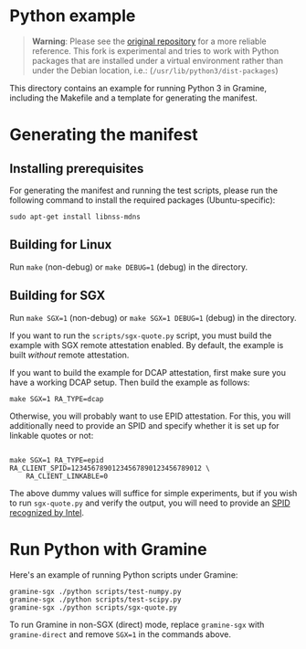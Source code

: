 # Python example

> **Warning**: Please see the [original repository][gramine] for a more reliable
reference. This fork is experimental and tries to work with Python packages that
are installed under a virtual environment rather than under the Debian location,
i.e.: (`/usr/lib/python3/dist-packages`)

This directory contains an example for running Python 3 in Gramine, including
the Makefile and a template for generating the manifest.

# Generating the manifest

## Installing prerequisites

For generating the manifest and running the test scripts, please run the following
command to install the required packages (Ubuntu-specific):

    sudo apt-get install libnss-mdns

## Building for Linux

Run `make` (non-debug) or `make DEBUG=1` (debug) in the directory.

## Building for SGX

Run `make SGX=1` (non-debug) or `make SGX=1 DEBUG=1` (debug) in the directory.

If you want to run the `scripts/sgx-quote.py` script, you must build the example
with SGX remote attestation enabled. By default, the example is built *without*
remote attestation.

If you want to build the example for DCAP attestation, first make sure you have
a working DCAP setup. Then build the example as follows:
```
make SGX=1 RA_TYPE=dcap
```

Otherwise, you will probably want to use EPID attestation. For this, you will
additionally need to provide an SPID and specify whether it is set up for
linkable quotes or not:

```

make SGX=1 RA_TYPE=epid RA_CLIENT_SPID=12345678901234567890123456789012 \
    RA_CLIENT_LINKABLE=0
```

The above dummy values will suffice for simple experiments, but if you wish to
run `sgx-quote.py` and verify the output, you will need to provide an
[SPID recognized by Intel][spid].

[spid]: https://gramine.readthedocs.io/en/latest/sgx-intro.html#term-spid

# Run Python with Gramine

Here's an example of running Python scripts under Gramine:
```
gramine-sgx ./python scripts/test-numpy.py
gramine-sgx ./python scripts/test-scipy.py
gramine-sgx ./python scripts/sgx-quote.py
```

To run Gramine in non-SGX (direct) mode, replace `gramine-sgx` with
`gramine-direct` and remove `SGX=1` in the commands above.


[gramine]: https://github.com/gramineproject/gramine/tree/master/CI-Examples/python
